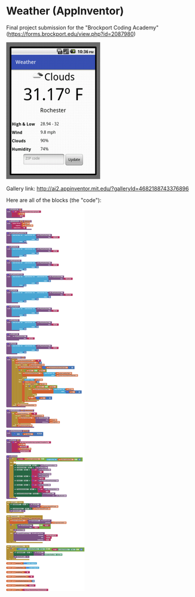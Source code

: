 # Weather (AppInventor)
Final project submission for the "Brockport Coding Academy" (https://forms.brockport.edu/view.php?id=2087980)

<img src="https://raw.githubusercontent.com/egartley/media/master/screenshots/appinventor-weather-2.png">

Gallery link: http://ai2.appinventor.mit.edu/?galleryId=4682188743376896

Here are all of the blocks (the "code"):

<img src="https://raw.githubusercontent.com/egartley/media/master/screenshots/appinventor-weather.png">
